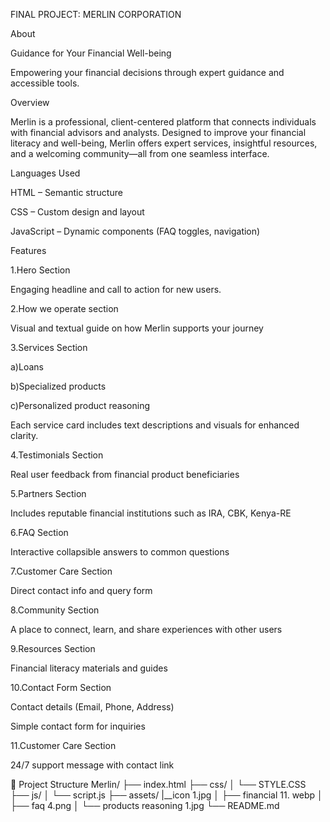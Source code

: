  FINAL PROJECT: MERLIN CORPORATION  

About

Guidance for Your Financial Well-being 

Empowering your financial decisions through expert guidance and accessible tools. 

  

Overview 

Merlin is a professional, client-centered platform that connects individuals with financial advisors and analysts. Designed to improve your financial literacy and well-being, Merlin offers expert services, insightful resources, and a welcoming community—all from one seamless interface. 

Languages Used 

HTML – Semantic structure 

  

CSS – Custom design and layout 

  

JavaScript – Dynamic components (FAQ toggles, navigation) 

Features 

1.Hero	Section 

Engaging headline and call to action for new users. 

2.How we operate section 

Visual and textual guide on how Merlin supports your journey 

3.Services Section 

a)Loans 

b)Specialized products 

c)Personalized product reasoning 

Each service card includes text descriptions and visuals for enhanced clarity. 

4.Testimonials Section	 

Real user feedback from financial product beneficiaries 

5.Partners Section	 

Includes reputable financial institutions such as IRA, CBK, Kenya-RE 

6.FAQ	Section 

Interactive collapsible answers to common questions 

7.Customer Care Section 

Direct contact info and query form 

8.Community	 Section 

A place to connect, learn, and share experiences with other users 

9.Resources Section 

Financial literacy materials and guides 

10.Contact Form Section 

Contact details (Email, Phone, Address) 

Simple contact form for inquiries 

11.Customer Care Section 

24/7 support message with contact link 

 

📁 Project Structure 
Merlin/ 
├── index.html 
├── css/ 
│   └── STYLE.CSS 
├── js/ 
│   └── script.js 
├── assets/ 
    |__icon 1.jpg
│   ├── financial 11. webp 
│   ├── faq 4.png 
│   └── products reasoning 1.jpg 
└── README.md 

 
